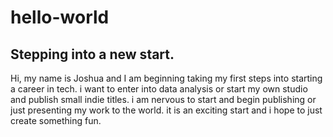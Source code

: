 # hello-world
  <h2>Stepping into a new start.</h2>
 Hi, my name is Joshua and I am beginning taking my first steps into starting a career in tech. i want to enter into data analysis or start my own studio and publish small indie titles. i am nervous to start and begin publishing or just presenting my work to the world. it is an exciting start and i hope to just create something fun. 
